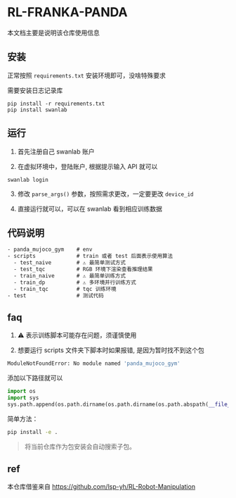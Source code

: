 # RL-FRANKA-PANDA 

本文档主要是说明该仓库使用信息

## 安装

正常按照 `requirements.txt` 安装环境即可，没啥特殊要求

需要安装日志记录库

```
pip install -r requirements.txt
pip install swanlab
```

## 运行

1. 首先注册自己 swanlab 账户

2. 在虚拟环境中，登陆账户, 根据提示输入 API 就可以

  ```
  swanlab login
  ```

3. 修改 `parse_args()` 参数，按照需求更改，一定要更改 `device_id` 

4. 直接运行就可以，可以在 swanlab 看到相应训练数据

## 代码说明

```txt
- panda_mujoco_gym    # env
- scripts             # train 或者 test 后面表示使用算法
  - test_naive        # ⚠️ 最简单测试方式
  - test_tqc          # RGB 环境下渲染查看推理结果
  - train_naive       # ⚠️ 最简单训练方式
  - train_dp          # ⚠️ 多环境并行训练方式
  - train_tqc         # tqc 训练环境
- test                # 测试代码
```

## faq

1. ⚠️ 表示训练脚本可能存在问题，须谨慎使用

2. 想要运行 scripts 文件夹下脚本时如果报错, 是因为暂时找不到这个包

```bash
ModuleNotFoundError: No module named 'panda_mujoco_gym'
```

添加以下路径就可以

```py
import os
import sys
sys.path.append(os.path.dirname(os.path.dirname(os.path.abspath(__file__))))
```

简单方法：

```sh
pip install -e .
```

> 将当前仓库作为包安装会自动搜索子包。

## ref

本仓库借鉴来自 https://github.com/lsp-yh/RL-Robot-Manipulation
